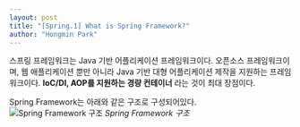 ```yaml
---
layout: post
title: "[Spring.1] What is Spring Framework?"
author: "Hongmin Park"
---
```


스프링 프레임워크는 Java 기반 어플리케이션 프레임워크이다.
오픈소스 프레임워크이며, 웹 애플리케이션 뿐만 아니라 Java 기반 대형 어플리케이션 제작을 지원하는 프레임워크이다.
**IoC/DI, AOP를 지원하는 경량 컨테이너** 라는 것이 최대 장점이다.

Spring Framework는 아래와 같은 구조로 구성되어있다.
![Spring Framework 구조](https://docs.spring.io/spring/docs/4.3.x/spring-framework-reference/html/images/spring-overview.png "Spring Framework 구조")
_Spring Framework 구조_
